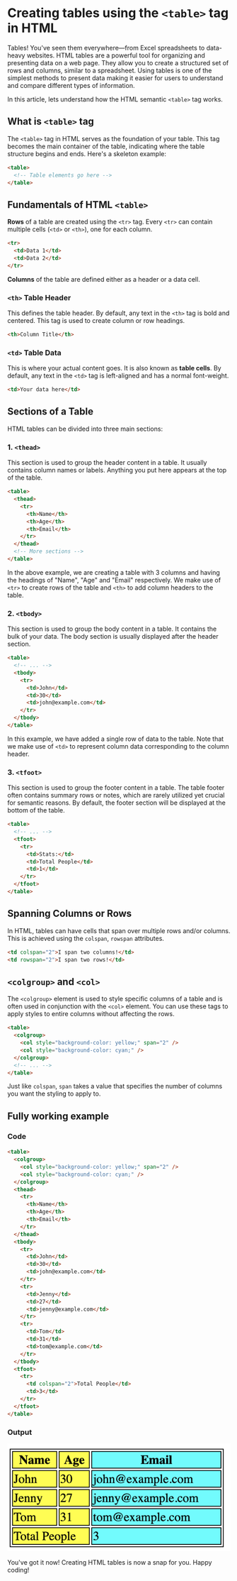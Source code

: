 # Creating tables using the `<table>` tag in HTML

Tables! You've seen them everywhere—from Excel spreadsheets to data-heavy websites. HTML tables are a powerful tool for organizing and presenting data on a web page. They allow you to create a structured set of rows and columns, similar to a spreadsheet.
Using tables is one of the simplest methods to present data making it easier for users to understand and compare different types of information.

In this article, lets understand how the HTML semantic `<table>` tag works.

## What is `<table>` tag

The `<table>` tag in HTML serves as the foundation of your table. This tag becomes the main container of the table, indicating where the table structure begins and ends. Here's a skeleton example:

```html
<table>
  <!-- Table elements go here -->
</table>
```

## Fundamentals of HTML `<table>`

**Rows** of a table are created using the `<tr>` tag. Every `<tr>` can contain multiple cells (`<td>` or `<th>`), one for each column.

```html
<tr>
  <td>Data 1</td>
  <td>Data 2</td>
</tr>
```

**Columns** of the table are defined either as a header or a data cell.

### `<th>` Table Header

This defines the table header. By default, any text in the `<th>` tag is bold and centered. This tag is used to create column or row headings.

```html
<th>Column Title</th>
```

### `<td>` Table Data

This is where your actual content goes. It is also known as **table cells**. By default, any text in the `<td>` tag is left-aligned and has a normal font-weight.

```html
<td>Your data here</td>
```

## Sections of a Table

HTML tables can be divided into three main sections:

### 1. `<thead>`

This section is used to group the header content in a table. It usually contains column names or labels. Anything you put here appears at the top of the table.

```html
<table>
  <thead>
    <tr>
      <th>Name</th>
      <th>Age</th>
      <th>Email</th>
    </tr>
  </thead>
  <!-- More sections -->
</table>
```

In the above example, we are creating a table with 3 columns and having the headings of "Name", "Age" and "Email" respectively. We make use of `<tr>` to create rows of the table and `<th>` to add column headers to the table.

### 2. `<tbody>`

This section is used to group the body content in a table. It contains the bulk of your data. The body section is usually displayed after the header section.

```html
<table>
  <!-- ... -->
  <tbody>
    <tr>
      <td>John</td>
      <td>30</td>
      <td>john@example.com</td>
    </tr>
  </tbody>
</table>
```

In this example, we have added a single row of data to the table. Note that we make use of `<td>` to represent column data corresponding to the column header.

### 3. `<tfoot>`

This section is used to group the footer content in a table. The table footer often contains summary rows or notes, which are rarely utilized yet crucial for semantic reasons. By default, the footer section will be displayed at the bottom of the table.

```html
<table>
  <!-- ... -->
  <tfoot>
    <tr>
      <td>Stats:</td>
      <td>Total People</td>
      <td>1</td>
    </tr>
  </tfoot>
</table>
```

## Spanning Columns or Rows

In HTML, tables can have cells that span over multiple rows and/or columns. This is achieved using the `colspan`, `rowspan` attributes.

```html
<td colspan="2">I span two columns!</td>
<td rowspan="2">I span two rows!</td>
```

## `<colgroup>` and `<col>`

The `<colgroup>` element is used to style specific columns of a table and is often used in conjunction with the `<col>` element. You can use these tags to apply styles to entire columns without affecting the rows.

```html
<table>
  <colgroup>
    <col style="background-color: yellow;" span="2" />
    <col style="background-color: cyan;" />
  </colgroup>
  <!-- ... -->
</table>
```

Just like `colspan`, `span` takes a value that specifies the number of columns you want the styling to apply to.

## Fully working example

### Code

```html
<table>
  <colgroup>
    <col style="background-color: yellow;" span="2" />
    <col style="background-color: cyan;" />
  </colgroup>
  <thead>
    <tr>
      <th>Name</th>
      <th>Age</th>
      <th>Email</th>
    </tr>
  </thead>
  <tbody>
    <tr>
      <td>John</td>
      <td>30</td>
      <td>john@example.com</td>
    </tr>
    <tr>
      <td>Jenny</td>
      <td>27</td>
      <td>jenny@example.com</td>
    </tr>
    <tr>
      <td>Tom</td>
      <td>31</td>
      <td>tom@example.com</td>
    </tr>
  </tbody>
  <tfoot>
    <tr>
      <td colspan="2">Total People</td>
      <td>3</td>
    </tr>
  </tfoot>
</table>
```

### Output

<img src="./OutputTable.png" alt="table output"/>

You've got it now! Creating HTML tables is now a snap for you. Happy coding!
